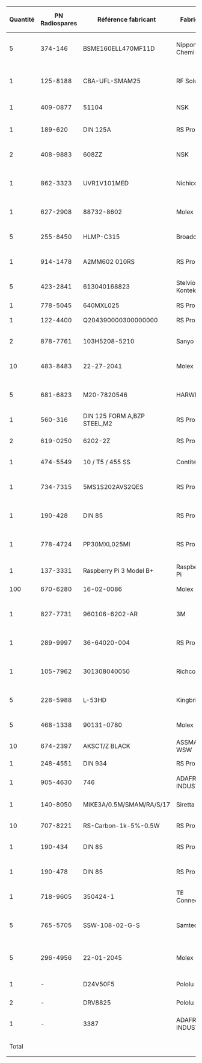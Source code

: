 | Quantité | PN Radiospares | Référence fabricant         | Fabricant           | Description                                                                                                  | PU HT  | Prix Total HT |
|----------|----------------|-----------------------------|---------------------|--------------------------------------------------------------------------------------------------------------|--------|---------------|
| 5        | 374-146        | BSME160ELL470MF11D          | Nippon Chemi-Con    | Condensateur électrolytique aluminium, série SME, , 16V cc 47?F, Traversant, +85°C 6.3 (Dia.) x 11mm, -20%   | 0,12   | 0,62          |
| 1        | 125-8188       | CBA-UFL-SMAM25              | RF Solutions        | Cordon coaxial RF Solutions UFL ŕ contact femelle - SMA ŕ contact mâle, 250mm, impédance 50 ?                | 7,10   | 7,10          |
| 1        | 409-0877       | 51104                       | NSK                 | Roulement ŕ billes NSK, 51104, Butée, 20mmx35mm                                                              | 10,79  | 10,79         |
| 1        | 189-620        | DIN 125A                    | RS Pro              | Rondelle plate, M3 (Form A), Acier Inoxydable, 3.2mm x 7mm,                                                  | 4,70   | 4,70          |
| 2        | 408-9883       | 608ZZ                       | NSK                 | Roulement ŕ billes NSK, 608ZZ, Rainure profonde, Blindé, 8mmx22mm                                            | 4,29   | 8,58          |
| 1        | 862-3323       | UVR1V101MED                 | Nichicon            | Condensateur électrolytique aluminium, série VR, , 35V cc 100?F, Traversant, +85°C 6.3 x 11mm, -20%          | 0,29   | 0,29          |
| 1        | 627-2908       | 88732-8602                  | Molex               | Cordon USB Type USB 2.0 Noir, Mini USB B mâle vers USB A mâle, longueur 1m                                   | 3,36   | 3,36          |
| 5        | 255-8450       | HLMP-C315                   | Broadcom            | LED Jaune, Broadcom, 585 nm, 147 mcd, 15 °, 5 mm (T-1 3/4), Traversant 5 x 8.71mm                            | 0,61   | 3,03          |
| 1        | 914-1478       | A2MM602 010RS               | RS Pro              | Vis ŕ métaux RS Pro M2, tęte Cylindrique, 10mm, Acier Inoxydable                                             | 6,43   | 6,43          |
| 5        | 423-2841       | 613040168823                | Stelvio Kontek      | Embase ŕ broches 40 Contacts, entraxe 2.54mm 1 rangée, Droit, 4A,                                            | 1,93   | 9,66          |
| 1        | 778-5045       | 640MXL025                   | RS Pro              | Courroie crantée RS Pro                                                                                      | 3,21   | 3,21          |
| 1        | 122-4400       | Q204390000300000000         | RS Pro              | Écrou hexagonal RS Pro, M3, Acier Inoxydable A2 304                                                          | 2,73   | 2,73          |
| 2        | 878-7761       | 103H5208-5210               | Sanyo Denki         | Moteur pas-ŕ-pas Bipolaire Bipolaire, unipolaire, 0.39Nm 1.8°, 4 fils, 24 V c.c.                             | 40,88  | 81,76         |
| 10       | 483-8483       | 22-27-2041                  | Molex               | Embase CI 4 Contacts, entraxe 2.54mm 1 rangée, Droit, 4A,                                                    | 0,28   | 2,78          |
| 5        | 681-6823       | M20-7820546                 | HARWIN              | Embase femelle ŕ souder sur CI, 5 Contacts, 1 rangée, Traversant, Droit, au pas de 2.54mm                    | 0,58   | 2,92          |
| 1        | 560-316        | DIN 125 FORM A,BZP STEEL,M2 | RS Pro              | Rondelle plate, M2, Acier, 2.2mm x 5mm, Galvanisé                                                            | 2,67   | 2,67          |
| 2        | 619-0250       | 6202-2Z                     | RS Pro              | Roulement ŕ billes RS Pro, Rainure profonde, Blindé, 15mmx35mm                                               | 2,60   | 5,20          |
| 1        | 474-5549       | 10 / T5 / 455 SS            | Contitech           | Courroie synchrone Contitech Synchroflex                                                                     | 7,75   | 7,75          |
| 1        | 734-7315       | 5MS1S202AVS2QES             | RS Pro              | Commutateur ŕ glissičre, Unipolaire ŕ deux directions (1RT), Verrouillable, 5A / 28Vdc, montage Traversant   | 2,20   | 2,20          |
| 1        | 190-428        | DIN 85                      | RS Pro              | Vis ŕ métaux RS Pro M3, tęte Cylindrique, 6mm, Acier Inoxydable                                              | 5,28   | 5,28          |
| 1        | 778-4724       | PP30MXL025MI                | RS Pro              | Poulie pour courroie crantée Aluminium, PC renforcé de fibre de verre 30 dents , pas de 2.032mm, alésage 5mm | 8,60   | 8,60          |
| 1        | 137-3331       | Raspberry Pi 3 Model B+     | Raspberry Pi        | Raspberry Pi 3 modčle B+ Carte d'ordinateur                                                                  | 29,47  | 29,47         |
| 100      | 670-6280       | 16-02-0086                  | Molex               | Femelle Contact de cosse ŕ sertir ŕ sertir série 70058                                                       | 0,07   | 6,50          |
| 1        | 827-7731       | 960106-6202-AR              | 3M                  | Embase femelle ŕ souder sur CI, 6 Contacts, 1 rangée, Traversant, Droit, au pas de 2.54mm                    | 0,93   | 0,93          |
| 1        | 289-9997       | 36-64020-004                | RS Pro              | Câble en nappe, 64 voies, larg. 81,3 mm, 28 AWG, pas de 1.27mm, Gris, 5m                                     | 6,40   | 6,40          |
| 1        | 105-7962       | 301308040050                | Richco              | Entretoise Richco 301308040050, longueur 8mm, Femelle / Femelle, M3 x M3                                     | 7,54   | 7,54          |
| 5        | 228-5988       | L-53HD                      | Kingbright          | LED Rouge, Kingbright, 660 nm, 5 mcd, 60°, 5 mm (T-1 3/4), Traversant 5 x 8.6mm                              | 0,23   | 1,13          |
| 5        | 468-1338       | 90131-0780                  | Molex               | Embase ŕ broches 40 Contacts, entraxe 2.54mm 2 Rangées, Droit, 3A,                                           | 1,75   | 8,75          |
| 10       | 674-2397       | AKSCT/Z BLACK               | ASSMANN WSW         | Cavalier au pas de 2.54mm Noir, 2 contacts                                                                   | 0,25   | 2,47          |
| 1        | 248-4551       | DIN 934                     | RS Pro              | Écrou hexagonal RS Pro, M2, Acier Inoxydable A4 316                                                          | 5,87   | 5,87          |
| 1        | 905-4630       | 746                         | ADAFRUIT INDUSTRIES | Module GPS ADAFRUIT INDUSTRIES 746                                                                           | 34,22  | 34,22         |
| 1        | 140-8050       | MIKE3A/0.5M/SMAM/RA/S/17    | Siretta             | Antenne GPS Siretta MIKE3A/0.5M/SMAM/RA/S/17 SMA                                                             | 7,79   | 7,79          |
| 10       | 707-8221       | RS-Carbon-1k-5%-0.5W        | RS Pro              | Résistance fixe 1k?, 0,5W, ą5%                                                                               | 0,04   | 0,38          |
| 1        | 190-434        | DIN 85                      | RS Pro              | Vis ŕ métaux RS Pro M3, tęte Cylindrique, 8mm, Acier Inoxydable                                              | 5,86   | 5,86          |
| 1        | 190-478        | DIN 85                      | RS Pro              | Vis ŕ métaux RS Pro M3, tęte Cylindrique, 20mm, Acier Inoxydable                                             | 7,96   | 7,96          |
| 1        | 718-9605       | 350424-1                    | TE Connectivity     | Embase CI 4 Contacts, entraxe 5.08mm 1 rangée, Droit, 13A,                                                   | 2,47   | 2,47          |
| 5        | 765-5705       | SSW-108-02-G-S              | Samtec              | Embase femelle ŕ souder sur CI, 8 Contacts, 1 rangée, Traversant, Droit, au pas de 2.54mm                    | 2,60   | 13,00         |
| 5        | 296-4956       | 22-01-2045                  | Molex               | Molex, Boîtier connecteur série KK 254 pas 2.54mm, Femelle, 1 rangée 4 Contacts, Droit, Montage sur câble,   | 0,26   | 1,30          |
| 1        | -              | D24V50F5                    | Pololu              | 5A Step-Down Voltage Regulator D24V50F5                                                                      | 10,69  | 10,69         |
| 2        | -              | DRV8825                     | Pololu              | Stepper Motor Driver Carrier, High Current                                                                   | 6,40   | 12,81         |
| 1        | -              | 3387                        | ADAFRUIT INDUSTRIES | Adafruit 9-DOF Accel/Mag/Gyro+Temp Breakout Board - LSM9DS1                                                  | 10,69  | 10,69         |
| Total    |                |                             |                     |                                                                                                              |        | 355,90        |
